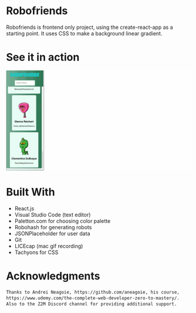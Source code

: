# Robofriends
Robofriends is frontend only project, using the create-react-app as a starting point.
It uses CSS to make a background linear gradient.



# See it in action
  
  ![Gif Demo](https://github.com/bloaded-hub/my-robofriends/blob/master/robofriends.gif)



# Built With

   * React.js
   * Visual Studio Code (text editor)
   * Paletton.com for choosing color palette
   * Robohash for generating robots
   * JSONPlaceholder for user data
   * Git
   * LICEcap (mac gif recording)
   * Tachyons for CSS 
   
# Acknowledgments

    Thanks to Andrei Neagoie, https://github.com/aneagoie, his course, https://www.udemy.com/the-complete-web-developer-zero-to-mastery/.
    Also to the Z2M Discord channel for providing additional support.
